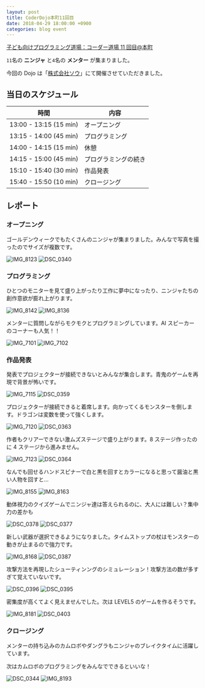 ```yaml
---
layout: post
title: CoderDojo本町11回目
date: 2018-04-29 18:00:00 +0900
categories: blog event
---
```


[子ども向けプログラミング道場：コーダー道場 11 回目@本町](https://coderdojo-hommachi.doorkeeper.jp/events/71418)

`11`名の **ニンジャ** と`4`名の **メンター** が集まりました。

今回の Dojo は「[株式会社ソウ](https://sou-co.jp/)」にて開催させていただきました。

## 当日のスケジュール

| 時間                   | 内容                 |
| ---------------------- | -------------------- |
| 13:00 - 13:15 (15 min) | オープニング         |
| 13:15 - 14:00 (45 min) | プログラミング       |
| 14:00 - 14:15 (15 min) | 休憩                 |
| 14:15 - 15:00 (45 min) | プログラミングの続き |
| 15:10 - 15:40 (30 min) | 作品発表             |
| 15:40 - 15:50 (10 min) | クロージング         |

## レポート

### オープニング

ゴールデンウィークでもたくさんのニンジャが集まりました。みんなで写真を撮ったのでサイズが複数です。

![IMG_8123](/assets/img/2018-04-29/IMG_8123.JPG)
![DSC_0340](/assets/img/2018-04-29/DSC_0340.JPG)

### プログラミング

ひとつのモニターを見て盛り上がったり工作に夢中になったり、ニンジャたちの創作意欲が膨れ上がります。

![IMG_8142](/assets/img/2018-04-29/IMG_8142.JPG)
![IMG_8136](/assets/img/2018-04-29/IMG_8136.JPG)

メンターに質問しながらモクモクとプログラミングしています。AI スピーカーのコーナーも人気！！

![IMG_7101](/assets/img/2018-04-29/IMG_7101.jpg)
![IMG_7102](/assets/img/2018-04-29/IMG_7102.jpg)

### 作品発表

発表でプロジェクターが接続できないとみんなが集合します。青鬼のゲームを再現で背景が怖いです。

![IMG_7115](/assets/img/2018-04-29/IMG_7115.jpg)
![DSC_0359](/assets/img/2018-04-29/DSC_0359.JPG)

プロジェクターが接続できると着席します。向かってくるモンスターを倒します。ドラゴンは変数を使って強くします。

![IMG_7120](/assets/img/2018-04-29/IMG_7120.jpg)
![DSC_0363](/assets/img/2018-04-29/DSC_0363.JPG)

作者もクリアーできない激ムズステージで盛り上がります。8 ステージ作ったのに 4 ステージから進みません。

![IMG_7123](/assets/img/2018-04-29/IMG_7123.jpg)
![DSC_0364](/assets/img/2018-04-29/DSC_0364.JPG)

なんでも回せるハンドスピナーで白と黒を回すとカラーになると思って醤油と黒い人物を回すと...

![IMG_8155](/assets/img/2018-04-29/IMG_8155.JPG)
![IMG_8163](/assets/img/2018-04-29/IMG_8163.JPG)

動体視力のクイズゲームでニンジャ達は答えられるのに、大人には難しい？集中力の差かも

![DSC_0378](/assets/img/2018-04-29/DSC_0378.JPG)
![DSC_0377](/assets/img/2018-04-29/DSC_0377.JPG)

新しい武器が選択できるようになりました。タイムストップの杖はモンスターの動きが止まるので強力です。

![IMG_8168](/assets/img/2018-04-29/IMG_8168.JPG)
![DSC_0387](/assets/img/2018-04-29/DSC_0387.JPG)

攻撃方法を再現したシューティンングのシミュレーション！攻撃方法の数が多すぎて覚えていないです。

![DSC_0396](/assets/img/2018-04-29/DSC_0396.JPG)
![DSC_0395](/assets/img/2018-04-29/DSC_0395.JPG)

密集度が高くてよく見えませんでした。次は LEVEL5 のゲームを作るそうです。

![IMG_8181](/assets/img/2018-04-29/IMG_8181.JPG)
![DSC_0403](/assets/img/2018-04-29/DSC_0403.JPG)

### クロージング

メンターの持ち込みのカムロボやダングラもニンジャのブレイクタイムに活躍しています。

次はカムロボのプログラミングをみんなでできるといいな！

![DSC_0344](/assets/img/2018-04-29/DSC_0344.JPG)
![IMG_8193](/assets/img/2018-04-29/IMG_8193.JPG)
